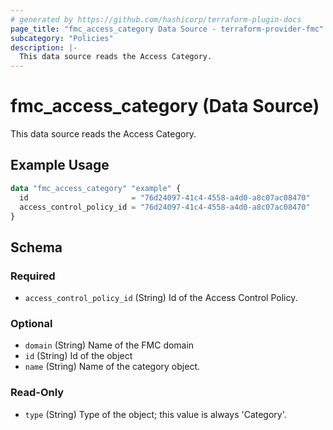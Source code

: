 ```yaml
---
# generated by https://github.com/hashicorp/terraform-plugin-docs
page_title: "fmc_access_category Data Source - terraform-provider-fmc"
subcategory: "Policies"
description: |-
  This data source reads the Access Category.
---
```


# fmc_access_category (Data Source)

This data source reads the Access Category.

## Example Usage

```terraform
data "fmc_access_category" "example" {
  id                       = "76d24097-41c4-4558-a4d0-a8c07ac08470"
  access_control_policy_id = "76d24097-41c4-4558-a4d0-a8c07ac08470"
}
```

<!-- schema generated by tfplugindocs -->
## Schema

### Required

- `access_control_policy_id` (String) Id of the Access Control Policy.

### Optional

- `domain` (String) Name of the FMC domain
- `id` (String) Id of the object
- `name` (String) Name of the category object.

### Read-Only

- `type` (String) Type of the object; this value is always 'Category'.
